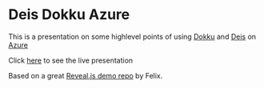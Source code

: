 # Deis Dokku Azure

This is a presentation on some highlevel points of using [Dokku](http://github.com/dokku/dokku) and [Deis](http://deis.io) on [Azure](http://azure.com)

Click [here](http://sedouard.github.io/Deis-Dokku-Azure/#/) to see the live presentation

Based on a great [Reveal.js demo repo](https://github.com/felixrieseberg/Reveal-PikeStreet) by Felix.
